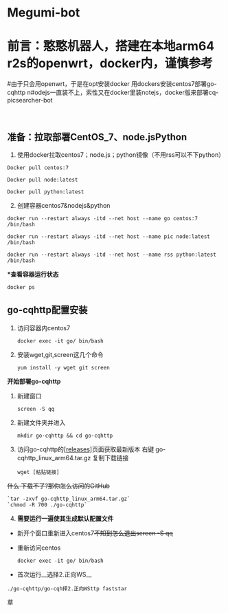 # Megumi-bot
# 前言：憨憨机器人，搭建在本地arm64 r2s的openwrt，docker内，谨慎参考
#由于只会用openwrt，于是在opt安装docker  用dockers安装centos7部署go-cqhttp
n#odejs一直装不上，索性又在docker里装notejs，docker版来部署cq-picsearcher-bot

&nbsp;

## 准备：拉取部署CentOS_7、node.jsPython

1. 使用docker拉取centos7；node.js；python镜像（不用rss可以不下python）
```
Docker pull centos:7
```
```
Docker pull node:latest  
```
```
Docker pull python:latest
```
2. 创建容器centos7&nodejs&python
```
docker run --restart always -itd --net host --name go centos:7 /bin/bash
```
```
docker run --restart always -itd --net host --name pic node:latest /bin/bash
```
```
docker run --restart always -itd --net host --name rss python:latest /bin/bash
```
 __*查看容器运行状态__

`docker ps`

## go-cqhttp配置安装

1. 访问容器内centos7

    `docker exec -it go/ bin/bash`

2. 安装wget,git,screen这几个命令

    `yum install -y wget git screen`

__开始部署go-cqhttp__

1. 新建窗口

    `screen -S qq`

2. 新建文件夹并进入

    `mkdir go-cqhttp && cd go-cqhttp`

3. 访问go-cqhttp的[[releases]](https://github.com/Mrs4s/go-cqhttp/releases)页面获取最新版本
右键 go-cqhttp_linux_arm64.tar.gz 复制下载链接

    `wget [粘贴链接]`

 ~~什么 下载不了?那你怎么访问的GitHub~~
 
    `tar -zxvf go-cqhttp_linux_arm64.tar.gz`        
    `chmod -R 700 ./go-cqhttp`

 4. __需要运行一遍使其生成默认配置文件__
* 新开个窗口重新进入centos7~~不知到怎么退出screen -S qq~~

* 重新访问centos

    `docker exec -it go/ bin/bash`
  
* 首次运行__选择2.正向WS__

 ``` 
 ./go-cqhttp/go-cqh择2.正向WSttp faststar
 ```
 草
 
 
